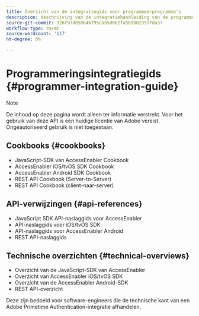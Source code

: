 ```yaml
---
title: Overzicht van de integratiegids voor programmeerprogramma's
description: beschrijving van de integratiehandleiding van de programmeur
source-git-commit: 326f97d058646795cab5d062fa5b980235f7da37
workflow-type: tm+mt
source-wordcount: '117'
ht-degree: 0%

---
```




# Programmeringsintegratiegids {#programmer-integration-guide}


>[!NOTE]
>
>De inhoud op deze pagina wordt alleen ter informatie verstrekt. Voor het gebruik van deze API is een huidige licentie van Adobe vereist. Ongeautoriseerd gebruik is niet toegestaan.

## Cookbooks {#cookbooks}

* JavaScript-SDK van AccessEnabler Cookbook 
* AccessEnabler iOS/tvOS SDK Cookbook
* AccessEnabler Android SDK Cookbook
* REST API Cookbook (Server-to-Server)
* REST API Cookbook (client-naar-server)

## API-verwijzingen {#api-references}

* JavaScript SDK API-naslaggids voor AccessEnabler
* API-naslaggids voor iOS/tvOS SDK
* API-naslaggids voor AccessEnabler Android
* REST API-naslaggids

## Technische overzichten {#technical-overviews}

* Overzicht van de JavaScript-SDK van AccessEnabler
* Overzicht van AccessEnabler iOS/tvOS SDK
* Overzicht van de AccessEnabler Android-SDK
* REST API-overzicht

Deze zijn bedoeld voor software-engineers die de technische kant van een Adobe Primetime Authentication-integratie afhandelen.

<!--

>[!MORELIKETHIS]
>
>* Entitlement Flow
>* Programmer Use Cases
>* Error Reporting
>* Identifying Protected Resources
>* Temp Pass
>* Integrating the Media Token Verifier
>* User Metadata
>* Tracking Data in Adobe Primetime authentication
-->